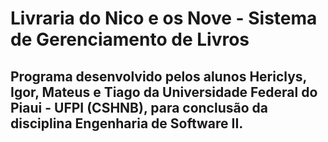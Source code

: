 ﻿
# Livraria do Nico e os Nove - Sistema de Gerenciamento de Livros

## Programa desenvolvido pelos alunos Hericlys, Igor, Mateus e Tiago da Universidade Federal do Piaui - UFPI (CSHNB), para conclusão da disciplina Engenharia de Software II.